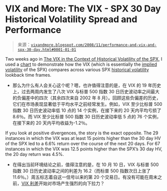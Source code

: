 <!--yml

category: 未分类

date: 2024-05-18 18:17:44

-->

# VIX and More: The VIX - SPX 30 Day Historical Volatility Spread and Performance

> 来源：[`vixandmore.blogspot.com/2008/11/performance-and-vix-and-spx-30-day.html#0001-01-01`](http://vixandmore.blogspot.com/2008/11/performance-and-vix-and-spx-30-day.html#0001-01-01)

Two weeks ago in [The VIX in the Context of Historical Volatility of the SPX](http://vixandmore.blogspot.com/2008/10/vix-in-context-of-historical-volatility.html), I used a [chart](http://vixandmore.blogspot.com/2008/10/vix-in-context-of-historical-volatility.html) to demonstrate how the VIX (which is essentially the [implied volatility](http://vixandmore.blogspot.com/search/label/implied%20volatility) of the SPX) compares across various SPX [historical volatility](http://vixandmore.blogspot.com/search/label/historical%20volatility) lookback time frames.

-   那么为什么有人会关心这个呢？嗯，也许值得注意的是，在 VIX 的 19 年历史上，过去两周内发生了八次 VIX 与标普 500 指数 30 日历史波动率之间最大的负偏差中的四次（其余四次来自 2002 年 8 月）。回顾这些负偏差的历史，它们在市场表现显著低于平均水平之前经常发生。例如，VIX 至少比标普 500 指数 30 日历史波动率低 10 点的 14 个实例，在接下来的 20 天内平均亏损了 8.6％。而 VIX 至少比标普 500 指数 30 日历史波动率低 5 点的 76 个实例，在接下来的 20 天内平均收益为-1.2％。

If you look at positive divergences, the story is the exact opposite. The 29 instances in which the VIX was at least 15 points higher than the 30 day HV of the SPX led to a 6.6% return over the course of the next 20 days. For 67 instances in which the VIX was 12.5 points higher than the SPX’s 30 day HV, the 20 day return was 4.5%.

-   在得出当前环境结论之前，值得注意的是，在 10 月 10 日，VIX 与标普 500 指数 30 日历史波动率之间的利差为 16.2（而标普 500 指数次日上涨了 11.6％。）周五标志着自这一信号以来的第 20 个交易日。有没有可能在周末之前，[VIX 利差](http://vixandmore.blogspot.com/search/label/VIX%20spread)开始对市场产生强烈的向下拉力？

